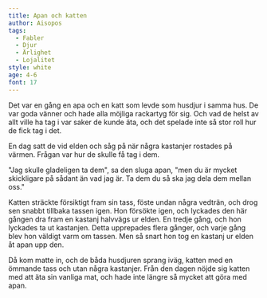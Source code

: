 ```yaml
---
title: Apan och katten
author: Aisopos
tags:
  - Fabler
  - Djur
  - Ärlighet
  - Lojalitet
style: white
age: 4-6
font: 17
---
```


Det var en gång en apa och en katt som levde som husdjur i samma hus. De var goda vänner och hade alla möjliga rackartyg för sig. Och vad de helst av allt ville ha tag i var saker de kunde äta, och det spelade inte så stor roll hur de fick tag i det.

En dag satt de vid elden och såg på när några kastanjer rostades på värmen. Frågan var hur de skulle få tag i dem.

"Jag skulle gladeligen ta dem", sa den sluga apan, "men du är mycket skickligare på sådant än vad jag är. Ta dem du så ska jag dela dem mellan oss."

Katten sträckte försiktigt fram sin tass, föste undan några vedträn, och drog sen snabbt tillbaka tassen igen. Hon försökte igen, och lyckades den här gången dra fram en kastanj halvvägs ur elden. En tredje gång, och hon lyckades ta ut kastanjen. Detta upprepades flera gånger, och varje gång blev hon väldigt varm om tassen. Men så snart hon tog en kastanj ur elden åt apan upp den.

Då kom matte in, och de båda husdjuren sprang iväg, katten med en ömmande tass och utan några kastanjer. Från den dagen nöjde sig katten med att äta sin vanliga mat, och hade inte längre så mycket att göra med apan.
